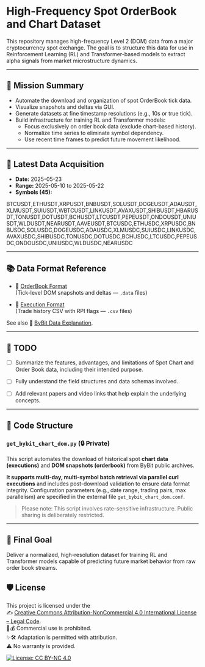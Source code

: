 # High-Frequency Spot OrderBook and Chart Dataset

This repository manages high-frequency Level 2 (DOM) data 
from a major cryptocurrency spot exchange. The goal is to structure 
this data for use in Reinforcement Learning (RL) and Transformer-based models 
to extract alpha signals from market microstructure dynamics.

---

## 🧭 Mission Summary

- Automate the download and organization of spot OrderBook tick data.
- Visualize snapshots and deltas via GUI.
- Generate datasets at fine timestamp resolutions (e.g., 10s or true tick).
- Build infrastructure for training RL and Transformer models:
  - Focus exclusively on order book data (exclude chart-based history).
  - Normalize time series to eliminate symbol dependency.
  - Use recent time frames to predict future movement likelihood.

---

## 📅 Latest Data Acquisition

- **Date:**  2025-05-23  
- **Range:** 2025-05-10 to 2025-05-22  
- **Symbols (45):**

BTCUSDT,ETHUSDT,XRPUSDT,BNBUSDT,SOLUSDT,DOGEUSDT,ADAUSDT,XLMUSDT,SUIUSDT,WBTCUSDT,LINKUSDT,AVAXUSDT,SHIBUSDT,HBARUSDT,TONUSDT,DOTUSDT,BCHUSDT,LTCUSDT,PEPEUSDT,ONDOUSDT,UNIUSDT,WLDUSDT,NEARUSDT,AAVEUSDT,BTCUSDC,ETHUSDC,XRPUSDC,BNBUSDC,SOLUSDC,DOGEUSDC,ADAUSDC,XLMUSDC,SUIUSDC,LINKUSDC,AVAXUSDC,SHIBUSDC,TONUSDC,DOTUSDC,BCHUSDC,LTCUSDC,PEPEUSDC,ONDOUSDC,UNIUSDC,WLDUSDC,NEARUSDC



---

## 📚 Data Format Reference

- 📘 [OrderBook Format](bybit_orderbook_format.md)  
  (Tick-level DOM snapshots and deltas — `.data` files)

- 📙 [Execution Format](bybit_execution_format.md)  
  (Trade history CSV with RPI flags — `.csv` files)

See also 🔗 [ByBit Data Explanation](https://bybit-exchange.github.io/docs/tax/explain?utm_source=chatgpt.com).

---

## 📝 TODO

- [ ] Summarize the features, advantages, and limitations of Spot Chart and Order Book data, including their intended purpose.
- [ ] Fully understand the field structures and data schemas involved.
- [ ] Add relevant papers and video links that help explain the underlying concepts.


---

## 🔧 Code Structure

### `get_bybit_chart_dom.py` (🔒 Private)

This script automates the download of historical spot **chart data (executions)**
and **DOM snapshots (orderbook)** from ByBit public archives.

**It supports multi-day, multi-symbol batch retrieval via parallel curl executions**
and includes post-download validation to ensure data format integrity.
Configuration parameters (e.g., date range, trading pairs, max parallelism)
are specified in the external file `get_bybit_chart_dom.conf`.

> Please note: This script involves rate-sensitive infrastructure.
> Public sharing is deliberately restricted.

---

## 🚀 Final Goal

Deliver a normalized, high-resolution dataset 
for training RL and Transformer models capable of 
predicting future market behavior from raw order book streams.

## 🛡️ License

This project is licensed under the  
✍️ [Creative Commons Attribution-NonCommercial 4.0 International License – Legal Code](https://creativecommons.org/licenses/by-nc/4.0/legalcode).  
🚫💰 Commercial use is prohibited.  
✨🛠️ Adaptation is permitted with attribution.  
⚠️ No warranty is provided.

[![License: CC BY-NC 4.0](https://licensebuttons.net/l/by-nc/4.0/88x31.png)](https://creativecommons.org/licenses/by-nc/4.0/legalcode)
